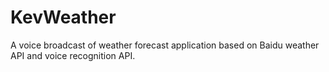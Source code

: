 # KevWeather
A voice broadcast of weather forecast application based on Baidu weather API and voice recognition API.

